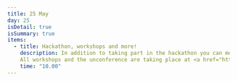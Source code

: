 ```yaml
---
title: 25 May
day: 25
isDetail: true
isSummary: true
items:
  - title: Hackathon, workshops and more!
    description: In addition to taking part in the hackathon you can meet our sponsors, dissect code problems with selected experts or just hang out and code with new friends.<br/> Check out our <a href="/workshops">workshop page</a> for more information.<br/> Do you want to hold a workshop or sponsor a hackathon prize, <a href="mailto:questions@uikonf.com">get in touch with us</a>.
    All workshops and the unconference are taking place at <a href="https://www.google.de/maps/place/betahaus/@52.5025407,13.4121985,15z/data=!4m5!3m4!1s0x0:0x1687d2a7997ddff1!8m2!3d52.5025407!4d13.4121985?sa=X&ved=0ahUKEwiKzbOZ3PTMAhUKOxQKHadRCrUQ_BIIhAEwDQ" target="_blank">betahaus Berlin</a>
    time: "10.00"
---
```

